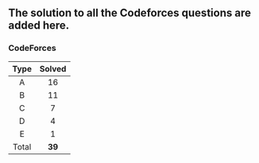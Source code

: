## The solution to all the Codeforces questions are added here.


### CodeForces

| Type   | Solved |
|:------:|:------:|
| A      |   16   |
| B      |   11   |
| C      |    7   |
| D      |    4   |
| E      |    1   |
| Total  | **39** |

